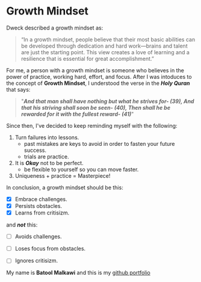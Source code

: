 # **Growth Mindset** 

Dweck described a growth mindset as: 
> “In a growth mindset, people believe that their most basic abilities can be developed through dedication and hard work—brains and talent are just the starting point. This view creates a love of learning and a resilience that is essential for great accomplishment.”

For me, a person with a growth mindset is someone who believes in the power of practice, working hard, effort, and focus. After I was intoduces to the concept of **Growth Mindset**, I understood the verse in the **_Holy Quran_** that says: 
> "***And that man shall have nothing but what he strives for- (39), And that his striving shall soon be seen- (40), Then shall he be rewarded for it with the fullest reward- (41)***"

Since then, I've decided to keep reminding myself with the following:
1. Turn failures into lessons.
    * past mistakes are keys to avoid in order to fasten your future success.
    * trials are practice.
2. It is ***Okay*** not to be perfect.
    * be flexible to yourself so you can move faster. 
3. Uniqueness + practice = Masterpiece!

In conclusion, a growth mindset should be this:
- [x] Embrace challenges.
- [x] Persists obstacles.
- [x] Learns from critisizm.

and ***not*** this:
- [ ] Avoids challenges.
- [ ] Loses focus from obstacles.
- [ ] Ignores critisizm.


My name is **Batool Malkawi** and this is my [github portfolio](https://github.com/batoolmalkawii) 

